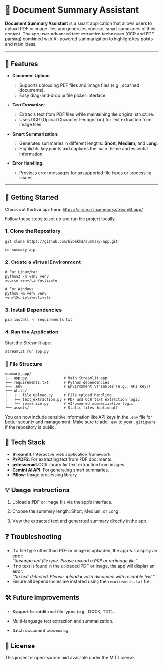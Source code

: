 # 📄 Document Summary Assistant

**Document Summary Assistant** is a smart application that allows users to upload PDF or image files and generates concise, smart summaries of their content. The app uses advanced text extraction techniques (OCR and PDF parsing) combined with AI-powered summarization to highlight key points and main ideas.

---

## 🌟 Features

- **Document Upload**:  
  - Supports uploading PDF files and image files (e.g., scanned documents).  
  - Easy drag-and-drop or file picker interface.

- **Text Extraction**:  
  - Extracts text from PDF files while maintaining the original structure.  
  - Uses OCR (Optical Character Recognition) for text extraction from image files.

- **Smart Summarization**:  
  - Generates summaries in different lengths: **Short**, **Medium**, and **Long**.  
  - Highlights key points and captures the main theme and essential information.  

- **Error Handling**:  
  - Provides error messages for unsupported file types or processing issues.

---
## 🚀 Getting Started

Check out the live app here: https://ai-smart-summary.streamlit.app/


Follow these steps to set up and run the project locally:

### 1. Clone the Repository
    git clone https://github.com/bibekkd/summary-app.git
    
    cd summary-app
    

### 2. Create a Virtual Environment
    # For Linux/Mac
    python3 -m venv venv
    source venv/bin/activate

    # For Windows
    python -m venv venv
    venv\Scripts\activate
    

### 3. Install Dependencies
    pip install -r requirements.txt

### 4. Run the Application

Start the Streamlit app:

    streamlit run app.py

### 📁 File Structure
  
    summary_app/
    ├── app.py                 # Main Streamlit app
    ├── requirements.txt       # Python dependencies
    ├── .env                   # Environment variables (e.g., API keys)
    ├── utils/
    │   ├── file_upload.py     # File upload handling
    │   ├── text_extraction.py # PDF and OCR text extraction logic
    │   └── summarize.py       # AI-powered summarization logic
    └── assets/                # Static files (optional)


You can now include sensitive information like API keys in the `.env` file for better security and management. Make sure to add `.env` to your `.gitignore` if the repository is public.


## 🔧 Tech Stack

- **Streamlit**: Interactive web application framework. 
- **PyPDF2**: For extracting text from PDF documents.
- **pytesseract**:OCR library for text extraction from images. 
- **Gemini AI API**: For generating smart summaries. 
- **Pillow**: Image processing library.

## 💡 Usage Instructions

1. Upload a PDF or image file via the app’s interface.

2. Choose the summary length: Short, Medium, or Long.

3. View the extracted text and generated summary directly in the app.


## ❓ Troubleshooting

- If a file type other than PDF or image is uploaded, the app will display an error:  
  *"Unsupported file type. Please upload a PDF or an image file."*  
- If no text is found in the uploaded PDF or image, the app will display an error:  
  *"No text detected. Please upload a valid document with readable text."*  
- Ensure all dependencies are installed using the `requirements.txt` file.

## 🛠 Future Improvements


- Support for additional file types (e.g., DOCX, TXT). 

- Multi-language text extraction and summarization.

- Batch document processing.

## 📄 License
This project is open-source and available under the MIT License.


